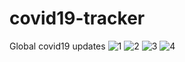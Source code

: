 # covid19-tracker
Global covid19 updates
![1](https://user-images.githubusercontent.com/68692374/94105240-7d3cca80-fe56-11ea-882c-710f33102b84.jpeg)
![2](https://user-images.githubusercontent.com/68692374/94105274-904f9a80-fe56-11ea-912f-1fe995d7e3fb.jpeg)
![3](https://user-images.githubusercontent.com/68692374/94105282-93e32180-fe56-11ea-8b9c-7ba9622d6e7e.jpeg)
![4](https://user-images.githubusercontent.com/68692374/94105291-96de1200-fe56-11ea-83d1-90cfc97aede9.jpeg)
